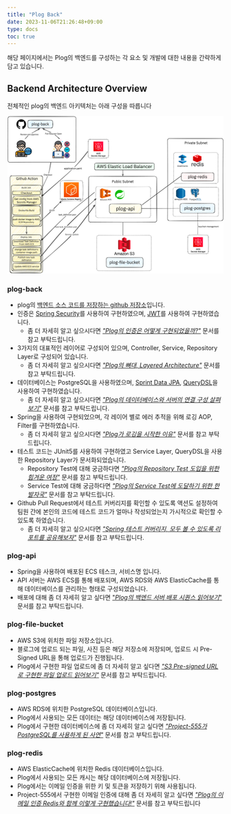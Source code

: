 ```yaml
---
title: "Plog Back"
date: 2023-11-06T21:26:48+09:00
type: docs
toc: true
---
```

해당 페이지에서는 Plog의 백엔드를 구성하는 각 요소 및 개발에 대한 내용을 간략하게 담고 있습니다.

## Backend Architecture Overview
전체적인 plog의 백엔드 아키텍처는 아래 구성을 따릅니다

![image](./asset/images/_index-1699644290358.png)

### plog-back
- plog의 [백엔드 소스 코드를 저장하는 github 저장소](https://github.com/project-555/plog-back)입니다.
- 인증은 [Spring Security](https://spring.io/projects/spring-security/)를 사용하여 구현하였으며, [JWT](https://jwt.io/)를 사용하여 구현하였습니다.
  - 좀 더 자세히 알고 싶으시다면 [_"Plog의 인증은 어떻게 구현되었을까?"_](/docs/plog-back/authorization/) 문서를 참고 부탁드립니다.
- 3가지의 대표적인 레이어로 구성되어 있으며, Controller, Service, Repository Layer로 구성되어 있습니다.
  - 좀 더 자세히 알고 싶으시다면 [_"Plog의 뼈대, Layered Architecture"_](#) 문서를 참고 부탁드립니다.
- 데이터베이스는 PostgreSQL을 사용하였으며, [Sprint Data JPA](https://spring.io/projects/spring-data-jpa/), [QueryDSL](http://querydsl.com/)을 사용하여 구현하였습니다.
   - 좀 더 자세히 알고 싶으시다면 [_"Plog의 데이터베이스와 서버의 연결 구성 살펴보기"_](#) 문서를 참고 부탁드립니다.
- Spring을 사용하여 구현되었으며, 각 레이어 별로 에러 추적을 위해 로깅 AOP, Filter를 구현하였습니다.
   - 좀 더 자세히 알고 싶으시다면 [_"Plog가 로깅을 시작한 이유"_](/docs/plog-back/observability/) 문서를 참고 부탁드립니다.
- 테스트 코드는 JUnit5를 사용하여 구현하였고 Service Layer, QueryDSL을 사용한 Repository Layer가 문서화되었습니다.
   - Repository Test에 대해 궁금하다면 [_"Plog의 Repository Test 도입을 위한 힘겨운 여정"_](/docs/plog-back/testing/) 문서를 참고 부탁드립니다.
   - Service Test에 대해 궁금하다면 [_"Plog의 Service Test에 도달하기 위한 한 발자국"_](#) 문서를 참고 부탁드립니다.
- Github Pull Request에서 테스트 커버리지를 확인할 수 있도록 액션도 설정하여 팀원 간에 본인의 코드에 테스트 코드가 얼마나 작성되었는지 가시적으로 확인할 수 있도록 하였습니다.
   - 좀 더 자세히 알고 싶으시다면 [_"Spring 테스트 커버리지, 모두 볼 수 있도록 리포트를 공유해보자"_](/docs/plog-back/testing_report/) 문서를 참고 부탁드립니다.

### plog-api
- Spring을 사용하여 배포된 ECS 테스크, 서비스명 입니다.
- API 서버는 AWS ECS를 통해 배포되며, AWS RDS와 AWS ElasticCache를 통해 데이터베이스를 관리하는 형태로 구성되었습니다.
- 배포에 대해 좀 더 자세히 알고 싶다면 ["_Plog의 백엔드 서버 배포 시퀀스 읽어보기_"](/docs/plog-back/backend_deploy_sequence/) 문서를 참고 부탁드립니다.

### plog-file-bucket
- AWS S3에 위치한 파일 저장소입니다.
- 블로그에 업로드 되는 파일, 사진 등은 해당 저장소에 저장되며, 업로드 시 Pre-Signed URL을 통해 업로드가 진행됩니다.
- Plog에서 구현한 파일 업로드에 좀 더 자세히 알고 싶다면 [_"S3 Pre-signed URL로 구현한 파일 업로드 읽어보기"_](/docs/plog-back/file_upload_with_s3/) 문서를 참고 부탁드립니다.

### plog-postgres
- AWS RDS에 위치한 PostgreSQL 데이터베이스입니다.
- Plog에서 사용되는 모든 데이터는 해당 데이터베이스에 저장됩니다.
- Plog에서 구현한 데이터베이스에 좀 더 자세히 알고 싶다면 [_"Project-555가 PostgreSQL를 사용하게 된 사연"_](#) 문서를 참고 부탁드립니다.

### plog-redis
- AWS ElasticCache에 위치한 Redis 데이터베이스입니다.
- Plog에서 사용되는 모든 캐시는 해당 데이터베이스에 저장됩니다.
- Plog에서는 이메일 인증을 위한 키 및 토큰을 저장하기 위해 사용됩니다.
- Project-555에서 구현한 이메일 인증에 대해 좀 더 자세히 알고 싶다면 [_"Plog의 이메일 인증 Redis와 함께 이렇게 구현했습니다!"_](#) 문서를 참고 부탁드립니다

